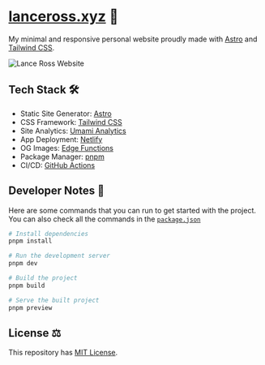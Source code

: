 # [lanceross.xyz](https://lanceross.xyz) 🚀

My minimal and responsive personal website proudly made with [Astro](https://astro.build/) and [Tailwind CSS](https://tailwindcss.com/).

![Lance Ross Website](https://user-images.githubusercontent.com/102563271/202693651-29a91f26-6917-4f31-a0e5-05d36f7fe0e2.png)

## Tech Stack 🛠️

- Static Site Generator: [Astro](https://astro.build/)
- CSS Framework: [Tailwind CSS](https://tailwindcss.com/)
- Site Analytics: [Umami Analytics](https://umami.is/)
- App Deployment: [Netlify](https://netlify.com/)
- OG Images: [Edge Functions](https://docs.netlify.com/functions/overview/)
- Package Manager: [pnpm](https://pnpm.io/)
- CI/CD: [GitHub Actions](https://github.com)

## Developer Notes 📝

Here are some commands that you can run to get started with the project. You can also check all the commands in the [`package.json`](https://github.com/lancerossdev/lanceross.xyz/blob/main/package.json)

```bash
# Install dependencies
pnpm install

# Run the development server
pnpm dev

# Build the project
pnpm build

# Serve the built project
pnpm preview
```

## License ⚖️

This repository has [MIT License](https://github.com/lancerossdev/lanceross.xyz/blob/main/LICENSE).
